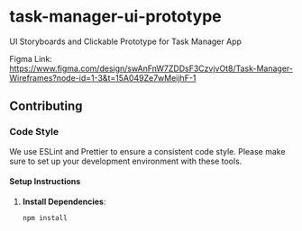 # task-manager-ui-prototype
UI Storyboards and Clickable Prototype for Task Manager App


Figma Link: https://www.figma.com/design/swAnFnW7ZDDsF3CzvjvOt8/Task-Manager-Wireframes?node-id=1-3&t=15A049Ze7wMeijhF-1

## Contributing

### Code Style

We use ESLint and Prettier to ensure a consistent code style. Please make sure to set up your development environment with these tools.

#### Setup Instructions

1. **Install Dependencies**:
   ```bash
   npm install
